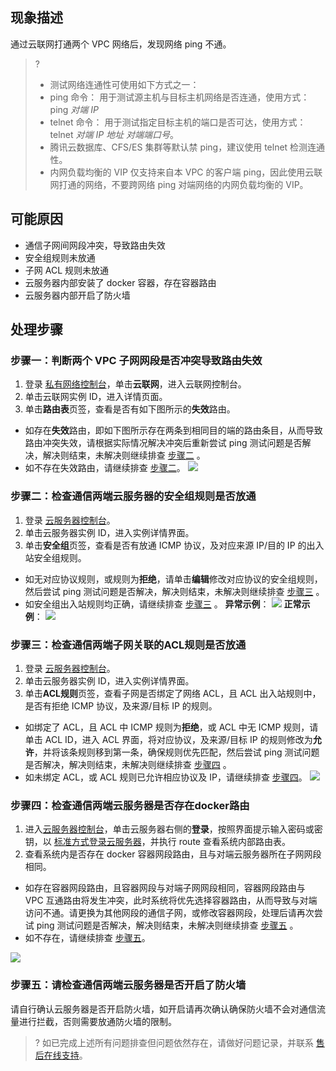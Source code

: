 ## 现象描述
通过云联网打通两个 VPC 网络后，发现网络 ping 不通。
>? 
>+ 测试网络连通性可使用如下方式之一：
>  + ping 命令： 用于测试源主机与目标主机网络是否连通，使用方式：ping  *对端 IP*
>  + telnet 命令： 用于测试指定目标主机的端口是否可达，使用方式：telnet *对端 IP 地址* *对端端口号*。
>+ 腾讯云数据库、CFS/ES 集群等默认禁 ping，建议使用 telnet 检测连通性。
>+ 内网负载均衡的 VIP 仅支持来自本 VPC 的客户端 ping，因此使用云联网打通的网络，不要跨网络 ping 对端网络的内网负载均衡的 VIP。


## 可能原因
- 通信子网间网段冲突，导致路由失效
- 安全组规则未放通
- 子网 ACL 规则未放通
- 云服务器内部安装了 docker 容器，存在容器路由
- 云服务器内部开启了防火墙


## 处理步骤

### 步骤一：判断两个 VPC 子网网段是否冲突导致路由失效
1. 登录 [私有网络控制台](https://console.cloud.tencent.com/vpc/ccn)，单击**云联网**，进入云联网控制台。
2. 单击云联网实例 ID，进入详情页面。
3. 单击**路由表**页签，查看是否有如下图所示的**失效**路由。
  + 如存在**失效**路由，即如下图所示存在两条到相同目的端的路由条目，从而导致路由冲突失效，请根据实际情况解决冲突后重新尝试 ping 测试问题是否解决，解决则结束，未解决则继续排查 [步骤二](#step2) 。
  + 如不存在失效路由，请继续排查 [步骤二](#step2)。
    ![](https://qcloudimg.tencent-cloud.cn/raw/0fb0729a942e7d8adcc208a71b807d7e.png)

###  <span id="step2">步骤二：检查通信两端云服务器的安全组规则是否放通
1. 登录 [云服务器控制台](https://console.cloud.tencent.com/cvm)。
2. 单击云服务器实例 ID，进入实例详情界面。
3. 单击**安全组**页签，查看是否有放通 ICMP 协议，及对应来源 IP/目的 IP 的出入站安全组规则。
 + 如无对应协议规则，或规则为**拒绝**，请单击**编辑**修改对应协议的安全组规则，然后尝试 ping 测试问题是否解决，解决则结束，未解决则继续排查 [步骤三](#step3) 。
 + 如安全组出入站规则均正确，请继续排查 [步骤三](#step3) 。
	**异常示例**：
	![](https://qcloudimg.tencent-cloud.cn/raw/2c7a3bf9c7f88d6f1f96f56ffcf62fc2.png)
	**正常示例**：
	![](https://qcloudimg.tencent-cloud.cn/raw/d591b7590bdeb9c88cd290dd1b3f5bdc.png)

### <span id="step3">步骤三：检查通信两端子网关联的ACL规则是否放通
1. 登录 [云服务器控制台](https://console.cloud.tencent.com/cvm)。
2. 单击云服务器实例 ID，进入实例详情界面。
3. 单击**ACL规则**页签，查看子网是否绑定了网络 ACL，且 ACL 出入站规则中，是否有拒绝 ICMP 协议，及来源/目标 IP 的规则。
  + 如绑定了 ACL，且 ACL 中 ICMP 规则为**拒绝**，或 ACL 中无 ICMP 规则，请单击 ACL ID，进入 ACL 界面，将对应协议，及来源/目标 IP 的规则修改为**允许**，并将该条规则移到第一条，确保规则优先匹配，然后尝试 ping 测试问题是否解决，解决则结束，未解决则继续排查 [步骤四](#step4) 。
  +  如未绑定 ACL，或 ACL 规则已允许相应协议及 IP，请继续排查 [步骤四](#step4)。
   ![](https://qcloudimg.tencent-cloud.cn/raw/dff28d3b2825b35655084d21c7f03bd7.png)
	 
### <span id="step4">步骤四：检查通信两端云服务器是否存在docker路由
1. <span id="step4">进入[云服务器控制台](https://console.cloud.tencent.com/cvm/instance/index?rid=16)，单击云服务器右侧的**登录**，按照界面提示输入密码或密钥，以 [标准方式登录云服务器](https://cloud.tencent.com/document/product/213/5436)，并执行 route 查看系统内部路由表。
2. 查看系统内是否存在 docker 容器网段路由，且与对端云服务器所在子网网段相同。
  + 如存在容器网段路由，且容器网段与对端子网网段相同，容器网段路由与 VPC 互通路由将发生冲突，此时系统将优先选择容器路由，从而导致与对端访问不通。请更换为其他网段的通信子网，或修改容器网段，处理后请再次尝试 ping 测试问题是否解决，解决则结束，未解决则继续排查 [步骤五](#step5) 。
  + 如不存在，请继续排查 [步骤五](#step5)。

 ![](https://qcloudimg.tencent-cloud.cn/raw/d539f8bd7364e7bd6edd0b0521be3a00.png)


### 步骤五：请检查通信两端云服务器是否开启了防火墙
请自行确认云服务器是否开启防火墙，如开启请再次确认确保防火墙不会对通信流量进行拦截，否则需要放通防火墙的限制。

>? 如已完成上述所有问题排查但问题依然存在，请做好问题记录，并联系 [售后在线支持](https://cloud.tencent.com/online-service)。

